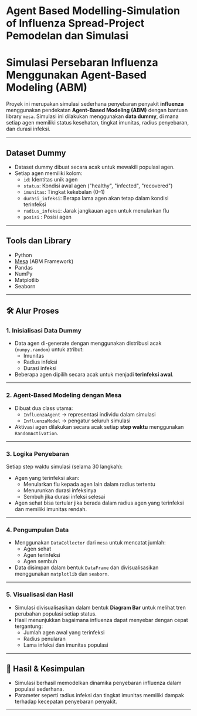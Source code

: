 # Agent Based Modelling-Simulation of Influenza Spread-Project Pemodelan dan Simulasi

# Simulasi Persebaran Influenza Menggunakan Agent-Based Modeling (ABM)

Proyek ini merupakan simulasi sederhana penyebaran penyakit **influenza** menggunakan pendekatan **Agent-Based Modeling (ABM)** dengan bantuan library `mesa`. Simulasi ini dilakukan menggunakan **data dummy**, di mana setiap agen memiliki status kesehatan, tingkat imunitas, radius penyebaran, dan durasi infeksi.

---

## Dataset Dummy

- Dataset dummy dibuat secara acak untuk mewakili populasi agen.
- Setiap agen memiliki kolom:
  - `id`: Identitas unik agen
  - `status`: Kondisi awal agen ("healthy", "infected", "recovered")
  - `imunitas`: Tingkat kekebalan (0–1)
  - `durasi_infeksi`: Berapa lama agen akan tetap dalam kondisi terinfeksi
  - `radius_infeksi`: Jarak jangkauan agen untuk menularkan flu
  - `posisi` : Posisi agen

---

##  Tools dan Library

- Python
- [Mesa](https://mesa.readthedocs.io/) (ABM Framework)
- Pandas
- NumPy
- Matplotlib
- Seaborn

---

## 🛠️ Alur Proses

### 1. Inisialisasi Data Dummy

- Data agen di-generate dengan menggunakan distribusi acak (`numpy.random`) untuk atribut:
  - Imunitas
  - Radius infeksi
  - Durasi infeksi
- Beberapa agen dipilih secara acak untuk menjadi **terinfeksi awal**.

---

### 2. Agent-Based Modeling dengan Mesa

- Dibuat dua class utama:
  - `InfluenzaAgent` → representasi individu dalam simulasi
  - `InfluenzaModel` → pengatur seluruh simulasi
- Aktivasi agen dilakukan secara acak setiap **step waktu** menggunakan `RandomActivation`.

---

### 3. Logika Penyebaran

Setiap step waktu simulasi (selama 30 langkah):

- Agen yang terinfeksi akan:
  - Menularkan flu kepada agen lain dalam radius tertentu
  - Menurunkan durasi infeksinya
  - Sembuh jika durasi infeksi selesai
- Agen sehat bisa tertular jika berada dalam radius agen yang terinfeksi dan memiliki imunitas rendah.

---

### 4. Pengumpulan Data

- Menggunakan `DataCollector` dari `mesa` untuk mencatat jumlah:
  - Agen sehat
  - Agen terinfeksi
  - Agen sembuh
- Data disimpan dalam bentuk `DataFrame` dan divisualisasikan menggunakan `matplotlib` dan `seaborn`.

---

### 5. Visualisasi dan Hasil

- Simulasi divisualisasikan dalam bentuk **Diagram Bar** untuk melihat tren perubahan populasi setiap status.
- Hasil menunjukkan bagaimana influenza dapat menyebar dengan cepat tergantung:
  - Jumlah agen awal yang terinfeksi
  - Radius penularan
  - Lama infeksi dan imunitas populasi

---

## 📌 Hasil & Kesimpulan

- Simulasi berhasil memodelkan dinamika penyebaran influenza dalam populasi sederhana.
- Parameter seperti radius infeksi dan tingkat imunitas memiliki dampak terhadap kecepatan penyebaran penyakit.

---
